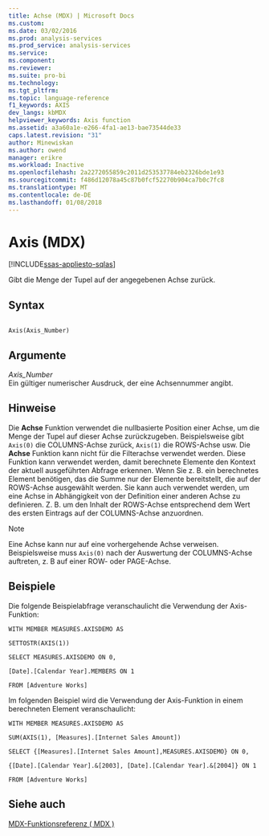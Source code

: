 ```yaml
---
title: Achse (MDX) | Microsoft Docs
ms.custom: 
ms.date: 03/02/2016
ms.prod: analysis-services
ms.prod_service: analysis-services
ms.service: 
ms.component: 
ms.reviewer: 
ms.suite: pro-bi
ms.technology: 
ms.tgt_pltfrm: 
ms.topic: language-reference
f1_keywords: AXIS
dev_langs: kbMDX
helpviewer_keywords: Axis function
ms.assetid: a3a60a1e-e266-4fa1-ae13-bae73544de33
caps.latest.revision: "31"
author: Minewiskan
ms.author: owend
manager: erikre
ms.workload: Inactive
ms.openlocfilehash: 2a2272055859c2011d253537784eb2326bde1e93
ms.sourcegitcommit: f486d12078a45c87b0fcf52270b904ca7b0c7fc8
ms.translationtype: MT
ms.contentlocale: de-DE
ms.lasthandoff: 01/08/2018
---
```

# <a name="axis-mdx"></a>Axis (MDX)
[!INCLUDE[ssas-appliesto-sqlas](../includes/ssas-appliesto-sqlas.md)]

  Gibt die Menge der Tupel auf der angegebenen Achse zurück.  
  
## <a name="syntax"></a>Syntax  
  
```  
  
Axis(Axis_Number)  
```  
  
## <a name="arguments"></a>Argumente  
 *Axis_Number*  
 Ein gültiger numerischer Ausdruck, der eine Achsennummer angibt.  
  
## <a name="remarks"></a>Hinweise  
 Die **Achse** Funktion verwendet die nullbasierte Position einer Achse, um die Menge der Tupel auf dieser Achse zurückzugeben. Beispielsweise gibt `Axis(0)` die COLUMNS-Achse zurück, `Axis(1)` die ROWS-Achse usw. Die **Achse** Funktion kann nicht für die Filterachse verwendet werden. Diese Funktion kann verwendet werden, damit berechnete Elemente den Kontext der aktuell ausgeführten Abfrage erkennen. Wenn Sie z. B. ein berechnetes Element benötigen, das die Summe nur der Elemente bereitstellt, die auf der ROWS-Achse ausgewählt werden. Sie kann auch verwendet werden, um eine Achse in Abhängigkeit von der Definition einer anderen Achse zu definieren. Z. B. um den Inhalt der ROWS-Achse entsprechend dem Wert des ersten Eintrags auf der COLUMNS-Achse anzuordnen.  
  
> [!NOTE]  
>  Eine Achse kann nur auf eine vorhergehende Achse verweisen. Beispielsweise muss `Axis(0)` nach der Auswertung der COLUMNS-Achse auftreten, z. B auf einer ROW- oder PAGE-Achse.  
  
## <a name="examples"></a>Beispiele  
 Die folgende Beispielabfrage veranschaulicht die Verwendung der Axis-Funktion:  
  
 `WITH MEMBER MEASURES.AXISDEMO AS`  
  
 `SETTOSTR(AXIS(1))`  
  
 `SELECT MEASURES.AXISDEMO ON 0,`  
  
 `[Date].[Calendar Year].MEMBERS ON 1`  
  
 `FROM [Adventure Works]`  
  
 Im folgenden Beispiel wird die Verwendung der Axis-Funktion in einem berechneten Element veranschaulicht:  
  
 `WITH MEMBER MEASURES.AXISDEMO AS`  
  
 `SUM(AXIS(1), [Measures].[Internet Sales Amount])`  
  
 `SELECT {[Measures].[Internet Sales Amount],MEASURES.AXISDEMO} ON 0,`  
  
 `{[Date].[Calendar Year].&[2003], [Date].[Calendar Year].&[2004]} ON 1`  
  
 `FROM [Adventure Works]`  
  
## <a name="see-also"></a>Siehe auch  
 [MDX-Funktionsreferenz &#40; MDX &#41;](../mdx/mdx-function-reference-mdx.md)  
  
  
